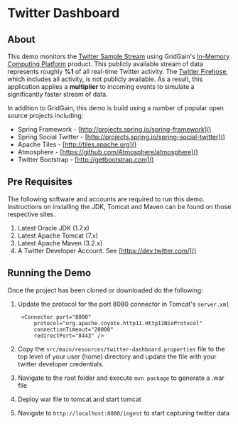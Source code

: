 Twitter Dashboard
=================

About
-----

This demo monitors the [Twitter Sample Stream](https://dev.twitter.com/docs/api/1.1/get/statuses/sample) using GridGain's [In-Memory Computing Platform](http://www.gridgain.org/platform/) product.
This publicly available stream of data represents roughly **%1** of all real-time Twitter activity.
The [Twitter Firehose](https://dev.twitter.com/docs/api/1.1/get/statuses/firehose), which includes all activity, is not publicly available.
As a result, this application applies a **multiplier** to incoming events to simulate a significantly faster stream of data.

In addition to GridGain, this demo is build using a number of popular open source projects including:
* Spring Framework - [http://projects.spring.io/spring-framework]()
* Spring Social Twitter - [http://projects.spring.io/spring-social-twitter]()
* Apache Tiles - [http://tiles.apache.org]()
* Atmosphere - [https://github.com/Atmosphere/atmosphere]()
* Twitter Bootstrap - [http://getbootstrap.com]()


Pre Requisites
--------------

The following software and accounts are required to run this demo.  Instructions on installing the JDK, Tomcat and Maven can be found on those respective sites.

1. Latest Oracle JDK (1.7.x)
2. Latest Apache Tomcat (7.x)
3. Latest Apache Maven (3.2.x)
4. A Twitter Developer Account.  See [https://dev.twitter.com/]()

Running the Demo
----------------

Once the project has been cloned or downloaded do the following:

1. Update the protocol for the port 8080 connector in Tomcat's `server.xml`

        <Connector port="8080"
            protocol="org.apache.coyote.http11.Http11NioProtocol"
            connectionTimeout="20000"
            redirectPort="8443" />
2.  Copy the `src/main/resources/twitter-dashboard.properties` file to the top level of your user (home) directory and update the file with your twitter developer credentials.
3.  Navigate to the root folder and execute ```mvn package``` to generate a .war file
4.  Deploy war file to tomcat and start tomcat
5.  Navigate to `http://localhost:8080/ingest` to start capturing twitter data

